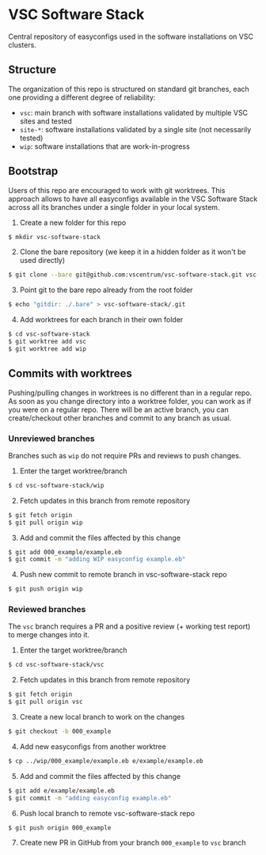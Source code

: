 # VSC Software Stack

Central repository of easyconfigs used in the software installations on VSC clusters.

## Structure

The organization of this repo is structured on standard git branches, each one
providing a different degree of reliability:

* `vsc`: main branch with software installations validated by multiple VSC
  sites and tested
* `site-*`: software installations validated by a single site (not necessarily
  tested)
* `wip`: software installations that are work-in-progress

## Bootstrap

Users of this repo are encouraged to work with git worktrees. This approach
allows to have all easyconfigs available in the VSC Software Stack across all
its branches under a single folder in your local system.

1. Create a new folder for this repo
```bash
$ mkdir vsc-software-stack
```

2. Clone the bare repository (we keep it in a hidden folder as it won't be used
   directly)
```bash
$ git clone --bare git@github.com:vscentrum/vsc-software-stack.git vsc-software-stack/.bare
```

3. Point git to the bare repo already from the root folder
```bash
$ echo "gitdir: ./.bare" > vsc-software-stack/.git
```

4. Add worktrees for each branch in their own folder
```bash
$ cd vsc-software-stack
$ git worktree add vsc
$ git worktree add wip
```

## Commits with worktrees

Pushing/pulling changes in worktrees is no different than in a regular repo. As
soon as you change directory into a worktree folder, you can work as if you
were on a regular repo. There will be an active branch, you can create/checkout
other branches and commit to any branch as usual.

### Unreviewed branches

Branches such as `wip` do not require PRs and reviews to push changes.

1. Enter the target worktree/branch
```bash
$ cd vsc-software-stack/wip
```
2. Fetch updates in this branch from remote repository
```bash
$ git fetch origin
$ git pull origin wip
```
3. Add and commit the files affected by this change
```bash
$ git add 000_example/example.eb
$ git commit -m "adding WIP easyconfig example.eb"
```
4. Push new commit to remote branch in vsc-software-stack repo
```bash
$ git push origin wip
```

### Reviewed branches

The `vsc` branch requires a PR and a positive review (+ working test report) to
merge changes into it.

1. Enter the target worktree/branch
```bash
$ cd vsc-software-stack/vsc
```
2. Fetch updates in this branch from remote repository
```bash
$ git fetch origin
$ git pull origin vsc
```
3. Create a new local branch to work on the changes
```bash
$ git checkout -b 000_example
```
4. Add new easyconfigs from another worktree
```bash
$ cp ../wip/000_example/example.eb e/example/example.eb
```
5. Add and commit the files affected by this change
```bash
$ git add e/example/example.eb
$ git commit -m "adding easyconfig example.eb"
```
6. Push local branch to remote vsc-software-stack repo
```bash
$ git push origin 000_example
```
7. Create new PR in GitHub from your branch `000_example` to `vsc` branch 
